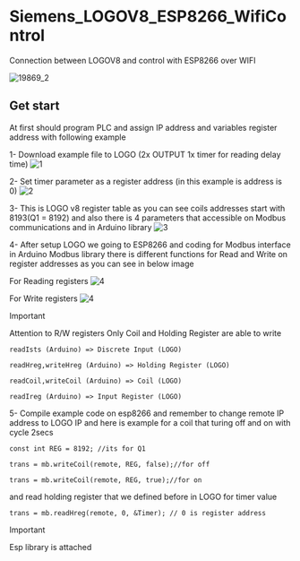 # Siemens_LOGOV8_ESP8266_WifiControl
Connection between LOGOV8 and control with ESP8266 over WIFI

![19869_2](https://github.com/amirsayyad7686/Siemens_LOGOV8_ESP8266_WifiControl/assets/78236642/6e04f102-e3b9-4c08-89ae-749672574f20)

## Get start

At first should program PLC and assign IP address and variables register address with following example

1- Download example file to LOGO (2x OUTPUT 1x timer for reading delay time)
![1](https://github.com/amirsayyad7686/Siemens_LOGOV8_ESP8266_WifiControl/assets/78236642/9357f927-f6b1-44af-aea4-9184242d0065)

2- Set timer parameter as a register address (in this example is address is 0)
![2](https://github.com/amirsayyad7686/Siemens_LOGOV8_ESP8266_WifiControl/assets/78236642/2ba40dd5-d132-4d11-81cc-ae3a72a025e9)

3- This is LOGO v8 register table as you can see coils addresses start with 8193(Q1 = 8192)
and also there is 4 parameters that accessible on Modbus communications and in Arduino library
![3](https://github.com/amirsayyad7686/Siemens_LOGOV8_ESP8266_WifiControl/assets/78236642/67a904d3-b190-49bf-a53c-41423b14ca69)

4- After setup LOGO we going to ESP8266 and coding for Modbus interface 
in Arduino Modbus library there is different functions for Read and Write on register addresses as you can see in below image

For Reading registers
![4](https://github.com/amirsayyad7686/Siemens_LOGOV8_ESP8266_WifiControl/assets/78236642/d3d8d8b9-0caf-4bc9-86ba-5f19fc279ef9)

For Write registers
![4](https://github.com/amirsayyad7686/Siemens_LOGOV8_ESP8266_WifiControl/assets/78236642/1a5d3928-f597-4ed2-b545-e6f433340492)


> [!IMPORTANT]
> Attention to R/W registers 
> Only Coil and Holding Register are able to write

`readIsts (Arduino) => Discrete Input (LOGO)`

`readHreg,writeHreg (Arduino) => Holding Register (LOGO)`

`readCoil,writeCoil (Arduino) => Coil (LOGO)`

`readIreg (Arduino) => Input Register (LOGO)`


5- Compile example code on esp8266 and remember to change remote IP address to LOGO IP 
and here is example for a coil that turing off and on with cycle 2secs

`const int REG = 8192; //its for Q1`

`trans = mb.writeCoil(remote, REG, false);//for off`

`trans = mb.writeCoil(remote, REG, true);//for on`

and read holding register that we defined before in LOGO for timer value

`trans = mb.readHreg(remote, 0, &Timer); // 0 is register address`


> [!IMPORTANT]
> Esp library is attached

